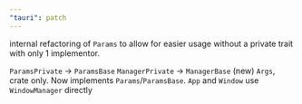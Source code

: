 ```yaml
---
"tauri": patch
---
```


internal refactoring of `Params` to allow for easier usage without a private trait with only 1 implementor.

`ParamsPrivate` -> `ParamsBase`
`ManagerPrivate` -> `ManagerBase`
(new) `Args`, crate only. Now implements `Params`/`ParamsBase`.
`App` and `Window` use `WindowManager` directly
